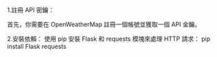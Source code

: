 1.註冊 API 密鑰：

首先，你需要在 OpenWeatherMap 註冊一個帳號並獲取一個 API 金鑰。


2.安裝依賴：
使用 pip 安裝 Flask 和 requests 模塊來處理 HTTP 請求：
pip install Flask requests
